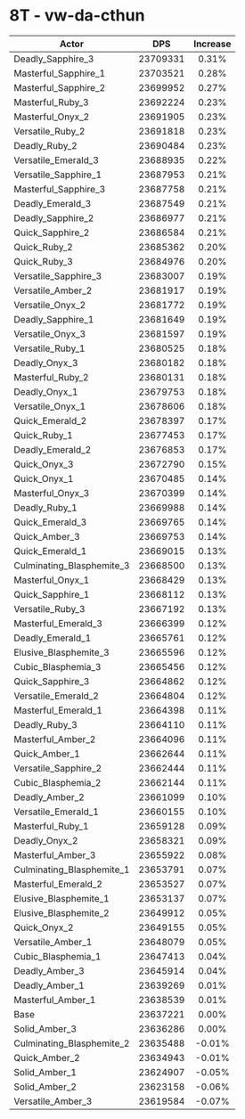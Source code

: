 # 8T - vw-da-cthun
| Actor | DPS | Increase |
|---|:---:|:---:|
|Deadly_Sapphire_3|23709331|0.31%|
|Masterful_Sapphire_1|23703521|0.28%|
|Masterful_Sapphire_2|23699952|0.27%|
|Masterful_Ruby_3|23692224|0.23%|
|Masterful_Onyx_2|23691905|0.23%|
|Versatile_Ruby_2|23691818|0.23%|
|Deadly_Ruby_2|23690484|0.23%|
|Versatile_Emerald_3|23688935|0.22%|
|Versatile_Sapphire_1|23687953|0.21%|
|Masterful_Sapphire_3|23687758|0.21%|
|Deadly_Emerald_3|23687549|0.21%|
|Deadly_Sapphire_2|23686977|0.21%|
|Quick_Sapphire_2|23686584|0.21%|
|Quick_Ruby_2|23685362|0.20%|
|Quick_Ruby_3|23684976|0.20%|
|Versatile_Sapphire_3|23683007|0.19%|
|Versatile_Amber_2|23681917|0.19%|
|Versatile_Onyx_2|23681772|0.19%|
|Deadly_Sapphire_1|23681649|0.19%|
|Versatile_Onyx_3|23681597|0.19%|
|Versatile_Ruby_1|23680525|0.18%|
|Deadly_Onyx_3|23680182|0.18%|
|Masterful_Ruby_2|23680131|0.18%|
|Deadly_Onyx_1|23679753|0.18%|
|Versatile_Onyx_1|23678606|0.18%|
|Quick_Emerald_2|23678397|0.17%|
|Quick_Ruby_1|23677453|0.17%|
|Deadly_Emerald_2|23676853|0.17%|
|Quick_Onyx_3|23672790|0.15%|
|Quick_Onyx_1|23670485|0.14%|
|Masterful_Onyx_3|23670399|0.14%|
|Deadly_Ruby_1|23669988|0.14%|
|Quick_Emerald_3|23669765|0.14%|
|Quick_Amber_3|23669753|0.14%|
|Quick_Emerald_1|23669015|0.13%|
|Culminating_Blasphemite_3|23668500|0.13%|
|Masterful_Onyx_1|23668429|0.13%|
|Quick_Sapphire_1|23668112|0.13%|
|Versatile_Ruby_3|23667192|0.13%|
|Masterful_Emerald_3|23666399|0.12%|
|Deadly_Emerald_1|23665761|0.12%|
|Elusive_Blasphemite_3|23665596|0.12%|
|Cubic_Blasphemia_3|23665456|0.12%|
|Quick_Sapphire_3|23664862|0.12%|
|Versatile_Emerald_2|23664804|0.12%|
|Masterful_Emerald_1|23664398|0.11%|
|Deadly_Ruby_3|23664110|0.11%|
|Masterful_Amber_2|23664096|0.11%|
|Quick_Amber_1|23662644|0.11%|
|Versatile_Sapphire_2|23662444|0.11%|
|Cubic_Blasphemia_2|23662144|0.11%|
|Deadly_Amber_2|23661099|0.10%|
|Versatile_Emerald_1|23660155|0.10%|
|Masterful_Ruby_1|23659128|0.09%|
|Deadly_Onyx_2|23658321|0.09%|
|Masterful_Amber_3|23655922|0.08%|
|Culminating_Blasphemite_1|23653791|0.07%|
|Masterful_Emerald_2|23653527|0.07%|
|Elusive_Blasphemite_1|23653137|0.07%|
|Elusive_Blasphemite_2|23649912|0.05%|
|Quick_Onyx_2|23649155|0.05%|
|Versatile_Amber_1|23648079|0.05%|
|Cubic_Blasphemia_1|23647413|0.04%|
|Deadly_Amber_3|23645914|0.04%|
|Deadly_Amber_1|23639269|0.01%|
|Masterful_Amber_1|23638539|0.01%|
|Base|23637221|0.00%|
|Solid_Amber_3|23636286|0.00%|
|Culminating_Blasphemite_2|23635488|-0.01%|
|Quick_Amber_2|23634943|-0.01%|
|Solid_Amber_1|23624907|-0.05%|
|Solid_Amber_2|23623158|-0.06%|
|Versatile_Amber_3|23619584|-0.07%|
